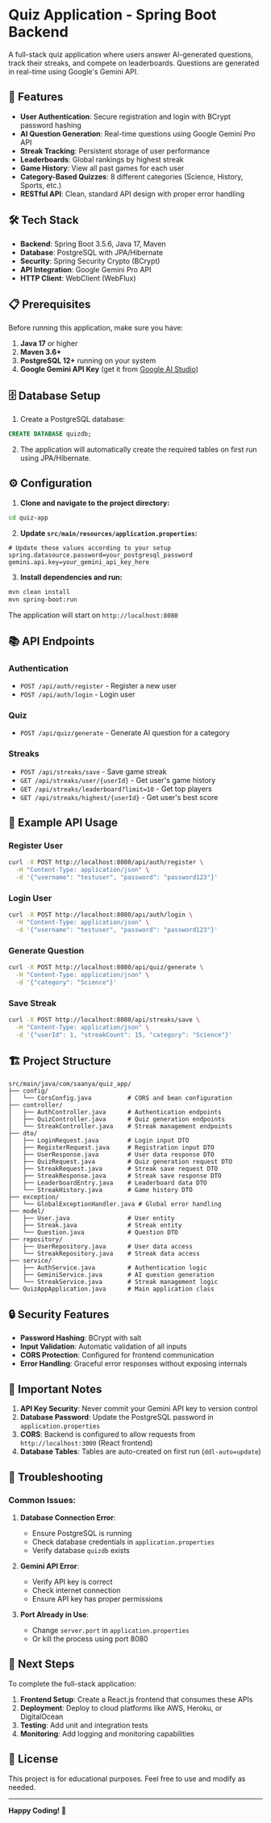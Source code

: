 # Quiz Application - Spring Boot Backend

A full-stack quiz application where users answer AI-generated questions, track their streaks, and compete on leaderboards. Questions are generated in real-time using Google's Gemini API.

## 🚀 Features

- **User Authentication**: Secure registration and login with BCrypt password hashing
- **AI Question Generation**: Real-time questions using Google Gemini Pro API
- **Streak Tracking**: Persistent storage of user performance
- **Leaderboards**: Global rankings by highest streak
- **Game History**: View all past games for each user
- **Category-Based Quizzes**: 8 different categories (Science, History, Sports, etc.)
- **RESTful API**: Clean, standard API design with proper error handling

## 🛠️ Tech Stack

- **Backend**: Spring Boot 3.5.6, Java 17, Maven
- **Database**: PostgreSQL with JPA/Hibernate
- **Security**: Spring Security Crypto (BCrypt)
- **API Integration**: Google Gemini Pro API
- **HTTP Client**: WebClient (WebFlux)

## 📋 Prerequisites

Before running this application, make sure you have:

1. **Java 17** or higher
2. **Maven 3.6+**
3. **PostgreSQL 12+** running on your system
4. **Google Gemini API Key** (get it from [Google AI Studio](https://makersuite.google.com/app/apikey))

## 🗄️ Database Setup

1. Create a PostgreSQL database:
```sql
CREATE DATABASE quizdb;
```

2. The application will automatically create the required tables on first run using JPA/Hibernate.

## ⚙️ Configuration

1. **Clone and navigate to the project directory:**
```bash
cd quiz-app
```

2. **Update `src/main/resources/application.properties`:**
```properties
# Update these values according to your setup
spring.datasource.password=your_postgresql_password
gemini.api.key=your_gemini_api_key_here
```

3. **Install dependencies and run:**
```bash
mvn clean install
mvn spring-boot:run
```

The application will start on `http://localhost:8080`

## 📚 API Endpoints

### Authentication
- `POST /api/auth/register` - Register a new user
- `POST /api/auth/login` - Login user

### Quiz
- `POST /api/quiz/generate` - Generate AI question for a category

### Streaks
- `POST /api/streaks/save` - Save game streak
- `GET /api/streaks/user/{userId}` - Get user's game history
- `GET /api/streaks/leaderboard?limit=10` - Get top players
- `GET /api/streaks/highest/{userId}` - Get user's best score

## 🔧 Example API Usage

### Register User
```bash
curl -X POST http://localhost:8080/api/auth/register \
  -H "Content-Type: application/json" \
  -d '{"username": "testuser", "password": "password123"}'
```

### Login User
```bash
curl -X POST http://localhost:8080/api/auth/login \
  -H "Content-Type: application/json" \
  -d '{"username": "testuser", "password": "password123"}'
```

### Generate Question
```bash
curl -X POST http://localhost:8080/api/quiz/generate \
  -H "Content-Type: application/json" \
  -d '{"category": "Science"}'
```

### Save Streak
```bash
curl -X POST http://localhost:8080/api/streaks/save \
  -H "Content-Type: application/json" \
  -d '{"userId": 1, "streakCount": 15, "category": "Science"}'
```

## 🏗️ Project Structure

```
src/main/java/com/saanya/quiz_app/
├── config/
│   └── CorsConfig.java          # CORS and bean configuration
├── controller/
│   ├── AuthController.java      # Authentication endpoints
│   ├── QuizController.java      # Quiz generation endpoints
│   └── StreakController.java    # Streak management endpoints
├── dto/
│   ├── LoginRequest.java        # Login input DTO
│   ├── RegisterRequest.java     # Registration input DTO
│   ├── UserResponse.java        # User data response DTO
│   ├── QuizRequest.java         # Quiz generation request DTO
│   ├── StreakRequest.java       # Streak save request DTO
│   ├── StreakResponse.java      # Streak save response DTO
│   ├── LeaderboardEntry.java    # Leaderboard data DTO
│   └── StreakHistory.java       # Game history DTO
├── exception/
│   └── GlobalExceptionHandler.java # Global error handling
├── model/
│   ├── User.java                # User entity
│   ├── Streak.java              # Streak entity
│   └── Question.java            # Question DTO
├── repository/
│   ├── UserRepository.java      # User data access
│   └── StreakRepository.java    # Streak data access
├── service/
│   ├── AuthService.java         # Authentication logic
│   ├── GeminiService.java       # AI question generation
│   └── StreakService.java       # Streak management logic
└── QuizAppApplication.java      # Main application class
```

## 🔒 Security Features

- **Password Hashing**: BCrypt with salt
- **Input Validation**: Automatic validation of all inputs
- **CORS Protection**: Configured for frontend communication
- **Error Handling**: Graceful error responses without exposing internals

## 🚨 Important Notes

1. **API Key Security**: Never commit your Gemini API key to version control
2. **Database Password**: Update the PostgreSQL password in `application.properties`
3. **CORS**: Backend is configured to allow requests from `http://localhost:3000` (React frontend)
4. **Database Tables**: Tables are auto-created on first run (`ddl-auto=update`)

## 🐛 Troubleshooting

### Common Issues:

1. **Database Connection Error**: 
   - Ensure PostgreSQL is running
   - Check database credentials in `application.properties`
   - Verify database `quizdb` exists

2. **Gemini API Error**:
   - Verify API key is correct
   - Check internet connection
   - Ensure API key has proper permissions

3. **Port Already in Use**:
   - Change `server.port` in `application.properties`
   - Or kill the process using port 8080

## 🔄 Next Steps

To complete the full-stack application:

1. **Frontend Setup**: Create a React.js frontend that consumes these APIs
2. **Deployment**: Deploy to cloud platforms like AWS, Heroku, or DigitalOcean
3. **Testing**: Add unit and integration tests
4. **Monitoring**: Add logging and monitoring capabilities

## 📄 License

This project is for educational purposes. Feel free to use and modify as needed.

---

**Happy Coding! 🎉**
